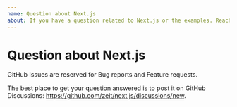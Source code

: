 ```yaml
---
name: Question about Next.js
about: If you have a question related to Next.js or the examples. Reach out to the community on GitHub discussions
---
```


# Question about Next.js

GitHub Issues are reserved for Bug reports and Feature requests.

The best place to get your question answered is to post it on GitHub Discussions: https://github.com/zeit/next.js/discussions/new.
